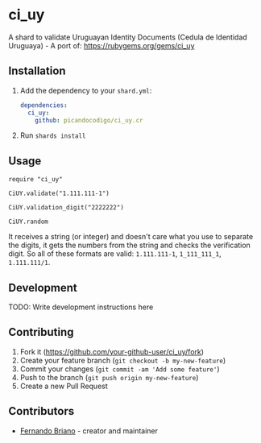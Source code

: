 # ci_uy

A shard to validate Uruguayan Identity Documents (Cedula de Identidad Uruguaya) - A port of: https://rubygems.org/gems/ci_uy

## Installation

1. Add the dependency to your `shard.yml`:

   ```yaml
   dependencies:
     ci_uy:
       github: picandocodigo/ci_uy.cr
   ```

2. Run `shards install`

## Usage

```crystal
require "ci_uy"

CiUY.validate("1.111.111-1")

CiUY.validation_digit("2222222")

CiUY.random
```

It receives a string (or integer) and doesn't care what you use to separate the digits, it gets the numbers from the string and checks the verification digit. So all of these formats are valid: `1.111.111-1`, `1_111_111_1`, `1.111.111/1`.

## Development

TODO: Write development instructions here

## Contributing

1. Fork it (<https://github.com/your-github-user/ci_uy/fork>)
2. Create your feature branch (`git checkout -b my-new-feature`)
3. Commit your changes (`git commit -am 'Add some feature'`)
4. Push to the branch (`git push origin my-new-feature`)
5. Create a new Pull Request

## Contributors

- [Fernando Briano](https://github.com/picandocodigo) - creator and maintainer
